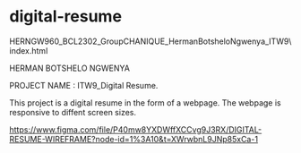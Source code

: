# digital-resume
HERNGW960_BCL2302_GroupCHANIQUE_HermanBotsheloNgwenya_ITW9\index.html

HERMAN BOTSHELO NGWENYA

PROJECT NAME : ITW9_Digital Resume.

This project is a digital resume in the form of a webpage.
The webpage is responsive to diffent screen sizes.




<!--FIGMA WIREFRAME-->
https://www.figma.com/file/P40mw8YXDWffXCCvg9J3RX/DIGITAL-RESUME-WIREFRAME?node-id=1%3A10&t=XWrwbnL9JNp85xCa-1